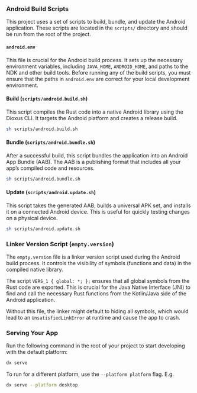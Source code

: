 ### Android Build Scripts

This project uses a set of scripts to build, bundle, and update the Android application. These scripts are located in the `scripts/` directory and should be run from the root of the project.

#### `android.env`

This file is crucial for the Android build process. It sets up the necessary environment variables, including `JAVA_HOME`, `ANDROID_HOME`, and paths to the NDK and other build tools. Before running any of the build scripts, you must ensure that the paths in `android.env` are correct for your local development environment.

#### Build (`scripts/android.build.sh`)

This script compiles the Rust code into a native Android library using the Dioxus CLI. It targets the Android platform and creates a release build.

```bash
sh scripts/android.build.sh
```

#### Bundle (`scripts/android.bundle.sh`)

After a successful build, this script bundles the application into an Android App Bundle (AAB). The AAB is a publishing format that includes all your app’s compiled code and resources.

```bash
sh scripts/android.bundle.sh
```

#### Update (`scripts/android.update.sh`)

This script takes the generated AAB, builds a universal APK set, and installs it on a connected Android device. This is useful for quickly testing changes on a physical device.

```bash
sh scripts/android.update.sh
```

### Linker Version Script (`empty.version`)

The `empty.version` file is a linker version script used during the Android build process. It controls the visibility of symbols (functions and data) in the compiled native library.

The script `VERS_1 { global: *; };` ensures that all global symbols from the Rust code are exported. This is crucial for the Java Native Interface (JNI) to find and call the necessary Rust functions from the Kotlin/Java side of the Android application.

Without this file, the linker might default to hiding all symbols, which would lead to an `UnsatisfiedLinkError` at runtime and cause the app to crash.


### Serving Your App

Run the following command in the root of your project to start developing with the default platform:

```bash
dx serve
```

To run for a different platform, use the `--platform platform` flag. E.g.
```bash
dx serve --platform desktop
```
